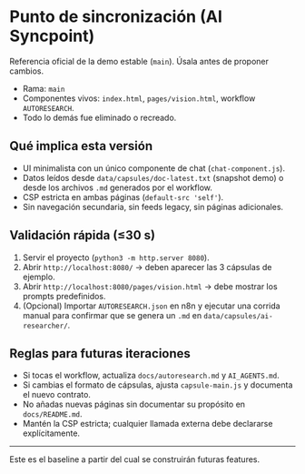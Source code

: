 # Punto de sincronización (AI Syncpoint)

Referencia oficial de la demo estable (`main`). Úsala antes de proponer cambios.

- Rama: `main`
- Componentes vivos: `index.html`, `pages/vision.html`, workflow `AUTORESEARCH`.
- Todo lo demás fue eliminado o recreado.

## Qué implica esta versión
- UI minimalista con un único componente de chat (`chat-component.js`).
- Datos leídos desde `data/capsules/doc-latest.txt` (snapshot demo) o desde los archivos `.md` generados por el workflow.
- CSP estricta en ambas páginas (`default-src 'self'`).
- Sin navegación secundaria, sin feeds legacy, sin páginas adicionales.

## Validación rápida (≤30 s)
1. Servir el proyecto (`python3 -m http.server 8080`).
2. Abrir `http://localhost:8080/` → deben aparecer las 3 cápsulas de ejemplo.
3. Abrir `http://localhost:8080/pages/vision.html` → debe mostrar los prompts predefinidos.
4. (Opcional) Importar `AUTORESEARCH.json` en n8n y ejecutar una corrida manual para confirmar que se genera un `.md` en `data/capsules/ai-researcher/`.

## Reglas para futuras iteraciones
- Si tocas el workflow, actualiza `docs/autoresearch.md` y `AI_AGENTS.md`.
- Si cambias el formato de cápsulas, ajusta `capsule-main.js` y documenta el nuevo contrato.
- No añadas nuevas páginas sin documentar su propósito en `docs/README.md`.
- Mantén la CSP estricta; cualquier llamada externa debe declararse explícitamente.

---
Este es el baseline a partir del cual se construirán futuras features.

